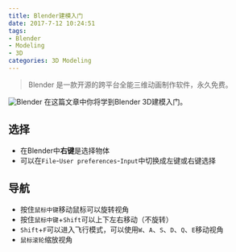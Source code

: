 ```yaml
---
title: Blender建模入门
date: 2017-7-12 10:24:51
tags: 
- Blender
- Modeling
- 3D
categories: 3D Modeling
---
```


> Blender 是一款开源的跨平台全能三维动画制作软件，永久免费。

![Blender](/blog/images/20170717_blender_logo.png)
在这篇文章中你将学到Blender 3D建模入门。

<!--more-->

## 选择

- 在Blender中**右键**是选择物体
- 可以在`File`-`User preferences`-`Input`中切换成左键或右键选择

## 导航

- 按住`鼠标中键`移动鼠标可以旋转视角
- 按住`鼠标中键`+`Shift`可以上下左右移动（不旋转）
- `Shift`+`F`可以进入飞行模式，可以使用`W`、`A`、`S`、`D`、`Q`、`E`移动视角
- `鼠标滚轮`缩放视角

